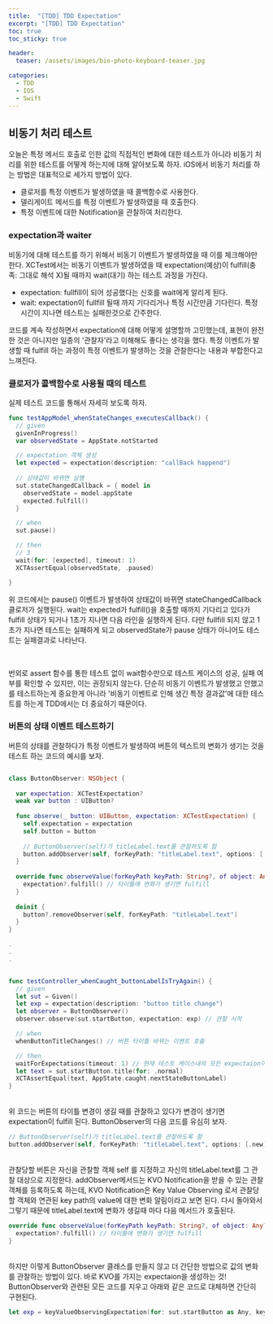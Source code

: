 ```yaml
---
title:  "[TDD] TDD Expectation"
excerpt: "[TDD] TDD Expectation"
toc: true
toc_sticky: true

header:
  teaser: /assets/images/bio-photo-keyboard-teaser.jpg

categories:
  - TDD
  - IOS
  - Swift
---
```


## 비동기 처리 테스트
오늘은 특정 메서드 호출로 인한 값의 직접적인 변화에 대한 테스트가 아니라 비동기 처리를 위한 테스트를 어떻게 하는지에 대해 알아보도록 하자. iOS에서 비동기 처리를 하는 방법은 대표적으로 세가지 방법이 있다.

- 클로저를 특정 이벤트가 발생하였을 때 콜백함수로 사용한다.
- 델리게이트 메서드를 특정 이벤트가 발생하였을 때 호출한다.
- 특정 이벤트에 대한 Notification을 관찰하여 처리한다.

### expectation과 waiter
비동기에 대해 테스트를 하기 위해서 비동기 이벤트가 발생하였을 때 이를 체크해야만 한다. XCTest에서는 비동기 이벤트가 발생하였을 때 expectation(예상)이 fulfill(충족: 그대로 해석 X)될 때까지 wait(대기)
하는 테스트 과정을 가진다.

- expectation: fullfill이 되어 성공했다는 신호를 wait에게 알리게 된다.
- wait: expectation이 fullfill 될때 까지 기다리거나 특정 시간만큼 기다린다. 특정 시간이 지나면 테스트는 실패한것으로 간주한다.

코드를 계속 작성하면서 expectation에 대해 어떻게 설명할까 고민했는데, 표현이 완전한 것은 아니지만 일종의 '관찰자'라고 이해해도 좋다는 생각을 했다. 특정 이벤트가 발생할 때 fulfill 하는 과정이 특정 이벤트가 
발생하는 것을 관찰한다는 내용과 부합한다고 느껴진다.

### 클로저가 콜백함수로 사용될 때의 테스트

실제 테스트 코드를 통해서 자세히 보도록 하자.

```swift 
func testAppModel_whenStateChanges_executesCallback() {
  // given
  givenInProgress()
  var observedState = AppState.notStarted

  // expectation 객체 생성
  let expected = expectation(description: "callBack happend")
  
  // 상태값이 바뀌면 실행
  sut.stateChangedCallback = { model in
    observedState = model.appState
    expected.fulfill()
  }

  // when
  sut.pause()

  // then
  // 3
  wait(for: [expected], timeout: 1)
  XCTAssertEqual(observedState, .paused)

}
```

위 코드에서는 pause() 이벤트가 발생하여 상태값이 바뀌면 stateChangedCallback 클로저가 실행된다. wait는 expected가 fulfill()을 호출할 때까지 기다리고 있다가
fulfill 상태가 되거나 1초가 지나면 다음 라인을 실행하게 된다. 다만 fullfill 되지 않고 1초가 지나면 테스트는 실패하게 되고 observedState가 pause 상태가 아니어도 테스트는 실패결과로 나타난다.

<br>

번외로 assert 함수를 통한 테스트 없이 wait함수만으로 테스트 케이스의 성공, 실패 여부를 확인할 수 있지만, 이는 권장되지 않는다. 단순히 비동기 이벤트가 발생했고 안했고를 테스트하는게 중요한게 아니라 '비동기 이벤트로 인해 생긴 특정 결과값'에 대한 테스트를 하는게 TDD에서는 더 중요하기 때문이다.

### 버튼의 상태 이벤트 테스트하기
버튼의 상태를 관찰하다가 특정 이벤트가 발생하여 버튼의 텍스트의 변화가 생기는 것을 테스트 하는 코드의 예시를 보자.

```swift

class ButtonObserver: NSObject {
  
  var expectation: XCTestExpectation? 
  weak var button : UIButton?
  
  func observe(_ button: UIButton, expectation: XCTestExpectation) {
    self.expectation = expectation
    self.button = button
    
    // ButtonObserver(self)가 titleLabel.text를 관찰하도록 함
    button.addObserver(self, forKeyPath: "titleLabel.text", options: [.new], context: nil) 
  }
  
  override func observeValue(forKeyPath keyPath: String?, of object: Any?, change: [NSKeyValueChangeKey : Any]?, context: UnsafeMutableRawPointer?) {
    expectation?.fulfill() // 타이틀에 변화가 생기면 fulfill
  }
  
  deinit {
    button?.removeObserver(self, forKeyPath: "titleLabel.text")
  }
}

.
.
.


func testController_whenCaught_buttonLabelIsTryAgain() {
  // given
  let sut = Given()
  let exp = expectation(description: "button title change")
  let observer = ButtonObserver()
  observer.observe(sut.startButton, expectation: exp) // 관찰 시작

  // when
  whenButtonTitleChanges() // 버튼 타이틀 바뀌는 이벤트 호출

  // then
  waitForExpectations(timeout: 1) // 현재 테스트 케이스내의 모든 expectaion이 fulfill 될 때까지 기다림
  let text = sut.startButton.title(for: .normal)
  XCTAssertEqual(text, AppState.caught.nextStateButtonLabel)
}
```

<br>
위 코드는 버튼의 타이틀 변경이 생길 때를 관찰하고 있다가 변경이 생기면 expectation이 fulfill 된다. ButtonObserver의 다음 코드를 유심히 보자.

```swift
// ButtonObserver(self)가 titleLabel.text를 관찰하도록 함
button.addObserver(self, forKeyPath: "titleLabel.text", options: [.new], context: nil) 
```

<br>
관찰당할 버튼은 자신을 관찰할 객체 self 를 지정하고 자신의 titleLabel.text를 그 관찰 대상으로 지정한다. addObserver메서드는 KVO Notification을 받을 수 있는 관찰 객체를 등록하도록 하는데,
KVO Notification은 Key Value Observing 로서 관찰당할 객체와 연관된 key path의 value에 대한 변화 알림이라고 보면 된다.
다시 돌아와서 그렇기 때문에 titleLabel.text에 변화가 생길때 마다 다음 메서드가 호출된다.

```swift
override func observeValue(forKeyPath keyPath: String?, of object: Any?, change: [NSKeyValueChangeKey : Any]?, context: UnsafeMutableRawPointer?) {
  expectation?.fulfill() // 타이틀에 변화가 생기면 fulfill
}
```

<br>
하지만 이렇게 ButtonObserver 클래스를 만들지 않고 더 간단한 방법으로 값의 변화를 관찰하는 방법이 있다. 바로 KVO를 가지는 expectaion을 생성하는 것! ButtonObserver와 관련된 모든 코드를 지우고
아래와 같은 코드로 대체하면 간단히 구현된다.

```swift
let exp = keyValueObservingExpectation(for: sut.startButton as Any, keyPath: "titleLabel.text")
```
























